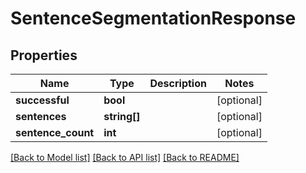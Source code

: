 # SentenceSegmentationResponse

## Properties
Name | Type | Description | Notes
------------ | ------------- | ------------- | -------------
**successful** | **bool** |  | [optional] 
**sentences** | **string[]** |  | [optional] 
**sentence_count** | **int** |  | [optional] 

[[Back to Model list]](../README.md#documentation-for-models) [[Back to API list]](../README.md#documentation-for-api-endpoints) [[Back to README]](../README.md)


